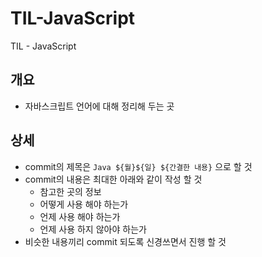# TIL-JavaScript
TIL - JavaScript

## 개요
* 자바스크립트 언어에 대해 정리해 두는 곳

## 상세
* commit의 제목은  `Java ${월}${일} ${간결한 내용}` 으로 할 것
* commit의 내용은 최대한 아래와 같이 작성 할 것
    * 참고한 곳의 정보
    * 어떻게 사용 해야 하는가
    * 언제 사용 해야 하는가
    * 언제 사용 하지 않아야 하는가
* 비슷한 내용끼리 commit 되도록 신경쓰면서 진행 할 것
